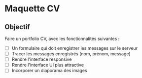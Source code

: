 # Maquette CV

## Objectif

Faire un portfolio CV, avec les fonctionnalités suivantes :

- [ ] Un formulaire qui doit enregistrer les messages sur le serveur
- [ ] Tracer les messages enregistrés (nom, prénom, message)
- [ ] Rendre l'interface responsive
- [ ] Rendre l'interface UI plus attractive
- [ ] Incorporer un diaporama des images
